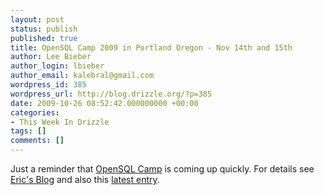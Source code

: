 ```yaml
---
layout: post
status: publish
published: true
title: OpenSQL Camp 2009 in Portland Oregon - Nov 14th and 15th
author: Lee Bieber
author_login: lbieber
author_email: kalebral@gmail.com
wordpress_id: 385
wordpress_url: http://blog.drizzle.org/?p=385
date: 2009-10-26 08:52:42.000000000 +00:00
categories:
- This Week In Drizzle
tags: []
comments: []
---
```

Just a reminder that <a href="http://www.opensqlcamp.org/Main_Page" target="_blank">OpenSQL Camp</a> is coming up quickly. For details see <a href="http://oddments.org/?p=118" target="_blank">Eric's Blog</a> and also this <a href="http://oddments.org/?p=197" target="_blank">latest entry</a>.
